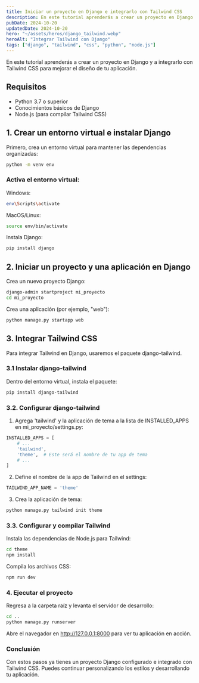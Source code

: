 ```yaml
---
title: Iniciar un proyecto en Django e integrarlo con Tailwind CSS
description: En este tutorial aprenderás a crear un proyecto en Django y a integrarlo con Tailwind CSS para mejorar el diseño de tu aplicación.
pubDate: 2024-10-20
updatedDate: 2024-10-20
hero: "~/assets/heros/django_tailwind.webp"
heroAlt: "Integrar Tailwind con Django"
tags: ["django", "tailwind", "css", "python", "node.js"]
---
```

En este tutorial aprenderás a crear un proyecto en Django y a integrarlo con Tailwind CSS para mejorar el diseño de tu aplicación.

## Requisitos

- Python 3.7 o superior
- Conocimientos básicos de Django
- Node.js (para compilar Tailwind CSS)

## 1. Crear un entorno virtual e instalar Django

Primero, crea un entorno virtual para mantener las dependencias organizadas:

```bash
python -m venv env
``` 

### Activa el entorno virtual:

Windows:
```bash
env\Scripts\activate
```

MacOS/Linux:
```bash
source env/bin/activate
```

Instala Django:

```bash
pip install django
```

## 2. Iniciar un proyecto y una aplicación en Django
Crea un nuevo proyecto Django:

```bash
django-admin startproject mi_proyecto
cd mi_proyecto
```

Crea una aplicación (por ejemplo, "web"):

```bash
python manage.py startapp web
```

## 3. Integrar Tailwind CSS
Para integrar Tailwind en Django, usaremos el paquete django-tailwind.

### 3.1 Instalar django-tailwind
Dentro del entorno virtual, instala el paquete:
```bash
pip install django-tailwind
```

### 3.2. Configurar django-tailwind
1. Agrega 'tailwind' y la aplicación de tema a la lista de INSTALLED_APPS en mi_proyecto/settings.py:
```python
INSTALLED_APPS = [
    # ...
    'tailwind',
    'theme',  # Este será el nombre de tu app de tema
    # ...
]
```

2. Define el nombre de la app de Tailwind en el settings:
```python
TAILWIND_APP_NAME = 'theme'
```

3. Crea la aplicación de tema:
```python
python manage.py tailwind init theme
```

### 3.3. Configurar y compilar Tailwind
Instala las dependencias de Node.js para Tailwind:
```bash
cd theme
npm install
```

Compila los archivos CSS:
```bash
npm run dev
```

### 4. Ejecutar el proyecto
Regresa a la carpeta raíz y levanta el servidor de desarrollo:
```bash
cd ..
python manage.py runserver
```

Abre el navegador en http://127.0.0.1:8000 para ver tu aplicación en acción.

### Conclusión
Con estos pasos ya tienes un proyecto Django configurado e integrado con Tailwind CSS. Puedes continuar personalizando los estilos y desarrollando tu aplicación.